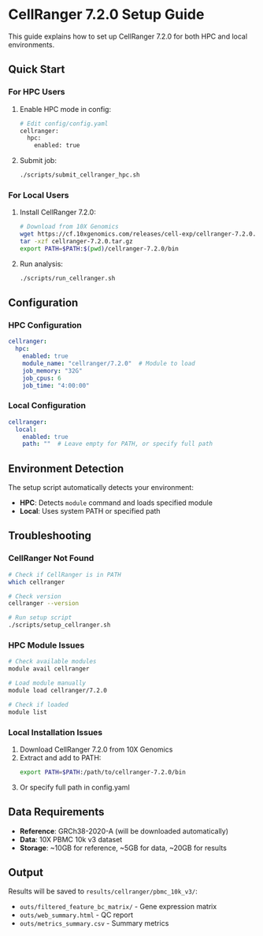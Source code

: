 # CellRanger 7.2.0 Setup Guide

This guide explains how to set up CellRanger 7.2.0 for both HPC and local environments.

## Quick Start

### For HPC Users
1. Enable HPC mode in config:
   ```bash
   # Edit config/config.yaml
   cellranger:
     hpc:
       enabled: true
   ```

2. Submit job:
   ```bash
   ./scripts/submit_cellranger_hpc.sh
   ```

### For Local Users
1. Install CellRanger 7.2.0:
   ```bash
   # Download from 10X Genomics
   wget https://cf.10xgenomics.com/releases/cell-exp/cellranger-7.2.0.tar.gz
   tar -xzf cellranger-7.2.0.tar.gz
   export PATH=$PATH:$(pwd)/cellranger-7.2.0/bin
   ```

2. Run analysis:
   ```bash
   ./scripts/run_cellranger.sh
   ```

## Configuration

### HPC Configuration
```yaml
cellranger:
  hpc:
    enabled: true
    module_name: "cellranger/7.2.0"  # Module to load
    job_memory: "32G"
    job_cpus: 6
    job_time: "4:00:00"
```

### Local Configuration
```yaml
cellranger:
  local:
    enabled: true
    path: ""  # Leave empty for PATH, or specify full path
```

## Environment Detection

The setup script automatically detects your environment:

- **HPC**: Detects `module` command and loads specified module
- **Local**: Uses system PATH or specified path

## Troubleshooting

### CellRanger Not Found
```bash
# Check if CellRanger is in PATH
which cellranger

# Check version
cellranger --version

# Run setup script
./scripts/setup_cellranger.sh
```

### HPC Module Issues
```bash
# Check available modules
module avail cellranger

# Load module manually
module load cellranger/7.2.0

# Check if loaded
module list
```

### Local Installation Issues
1. Download CellRanger 7.2.0 from 10X Genomics
2. Extract and add to PATH:
   ```bash
   export PATH=$PATH:/path/to/cellranger-7.2.0/bin
   ```
3. Or specify full path in config.yaml

## Data Requirements

- **Reference**: GRCh38-2020-A (will be downloaded automatically)
- **Data**: 10X PBMC 10k v3 dataset
- **Storage**: ~10GB for reference, ~5GB for data, ~20GB for results

## Output

Results will be saved to `results/cellranger/pbmc_10k_v3/`:
- `outs/filtered_feature_bc_matrix/` - Gene expression matrix
- `outs/web_summary.html` - QC report
- `outs/metrics_summary.csv` - Summary metrics
